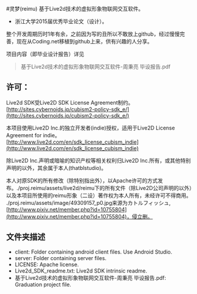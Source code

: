 #灵梦(reimu)
基于Live2d技术的虚拟形象物联网交互软件。

* 浙江大学2015届优秀毕业论文（设计）。

整个开发周期历时1年有余，之前因为写的丑所以不敢放上github，经过慢慢完善，现在从Coding.net移植到github上来，供有兴趣的人分享。

项目内容（即毕业设计报告）详见
> 基于Live2d技术的虚拟形象物联网交互软件-周秉亮 毕设报告.pdf

## 许可：

Live2d SDK受Live2D SDK License Agreement制约。
[http://sites.cybernoids.jp/cubism2-policy-sdk_e/](http://sites.cybernoids.jp/cubism2-policy-sdk_e/)

本项目使用Live2D Inc.的独立开发者(indie)授权，适用于Live2D License Agreement for indie。
[http://www.live2d.com/en/sdk_license_cubism_indie](http://www.live2d.com/en/sdk_license_cubism_indie)

除Live2D Inc.声明或暗喻的知识产权等相关权利归Live2D Inc.所有，或其他特别声明的以外，其余属于本人(thatblstudio)。

本人对原SDK的所有修改（除特别指出外），以Apache许可的方式发布。./proj.reimu/assets/live2d/reimu下的所有文件（除Live2D公司声明的以外）以及本项目所使用的reimu形象（二设）著作权为本人所有，未经许可不得商用。
./proj.reimu/assets/image/49309157_p0.jpg来源为カトルフィッシュ,[http://www.pixiv.net/member.php?id=10755804](http://www.pixiv.net/member.php?id=10755804)，侵立删。

## 文件夹描述
* client: Folder containing android client files. Use Android Studio. 
* server: Folder containing server files.
* LICENSE: Apache license.
* Live2d_SDK_readme.txt: Live2d SDK intrinsic readme.
* 基于Live2d技术的虚拟形象物联网交互软件-周秉亮 毕设报告.pdf: Graduation project file.
